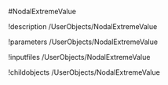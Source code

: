 <!-- MOOSE Object Documentation Stub: Remove this when content is added. -->
#NodalExtremeValue

!description /UserObjects/NodalExtremeValue

!parameters /UserObjects/NodalExtremeValue

!inputfiles /UserObjects/NodalExtremeValue

!childobjects /UserObjects/NodalExtremeValue

